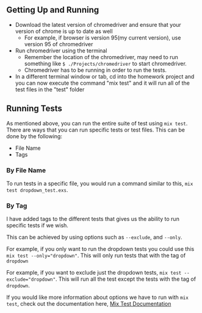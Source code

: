 ## Getting Up and Running

- Download the latest version of chromedriver and ensure that your version of chrome is up to date as well
    - For example, if browser is version 95(my current version), use version 95 of chromedriver
- Run chromedriver using the terminal
    - Remember the location of the chromedriver, may need to run something like ```$ ./Projects/chromedriver``` to start chromedriver.
    - Chromedriver has to be running in order to run the tests.
- In a different terminal window or tab, cd into the homework project and you can now execute the command "mix test" and it will run all of the test files in the "test" folder

## Running Tests
As mentioned above, you can run the entire suite of test using ```mix test```. There are ways that you can run specific tests or test files. This can be done by the following:
- File Name
- Tags

### By File Name
To run tests in a specific file, you would run a command similar to this, ```mix test dropdown_test.exs```.

### By Tag
I have added tags to the different tests that gives us the ability to run specific tests if we wish.

This can be achieved by using options such as ```--exclude```, and ```--only```.

For example, if you only want to run the dropdown tests you could use this ```mix test --only="dropdown"```. This will only run tests that with the tag of ```dropdown```

For example, if you want to exclude just the dropdown tests, ```mix test --exclude="dropdown"```. This will run all the test except the tests with the tag of ```dropdown```.

If you would like more information about options we have to run with ```mix test```, check out the documentation here, [Mix Test Documentation](https://hexdocs.pm/mix/1.12/Mix.Tasks.Test.html)
